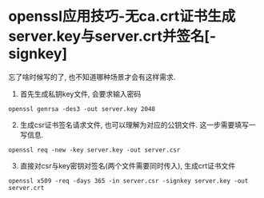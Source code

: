 # openssl应用技巧-无ca.crt证书生成server.key与server.crt并签名[-signkey]

忘了啥时候写的了, 也不知道哪种场景才会有这样需求.

1. 首先生成私钥key文件, 会要求输入密码

```
openssl genrsa -des3 -out server.key 2048
```

2. 生成csr证书签名请求文件, 也可以理解为对应的公钥文件. 这一步需要填写一写信息.

```
openssl req -new -key server.key -out server.csr
```

3. 直接对csr与key密钥对签名(两个文件需要同时传入), 生成crt证书文件

```
openssl x509 -req -days 365 -in server.csr -signkey server.key -out server.crt
```
